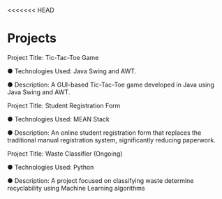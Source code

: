 <<<<<<< HEAD
# Projects

  Project Title: Tic-Tac-Toe Game

●	Technologies Used: Java Swing and AWT.

●	Description: A GUI-based Tic-Tac-Toe game developed in Java using Java Swing and AWT.






  Project Title: Student Registration Form
  
●	Technologies Used: MEAN Stack

●	Description: An online student registration form that replaces the traditional manual registration system, significantly reducing paperwork.






  Project Title: Waste Classifier (Ongoing)
  
●	Technologies Used: Python

●	Description: A project focused on classifying waste determine recyclability using Machine Learning algorithms
